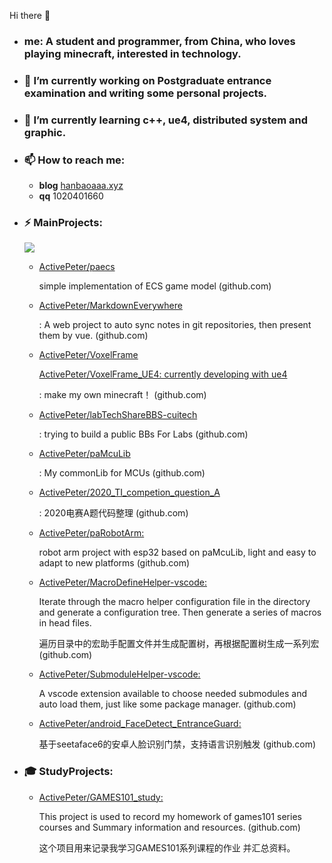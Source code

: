 Hi there 👋

- ### me: A student and programmer, from China, who loves playing minecraft, interested in technology.

- ### 🔭 I’m currently working on Postgraduate entrance examination and writing some personal projects. 

- ### 🌱 I’m currently learning c++, ue4, distributed system and graphic.  

- ### 📫 How to reach me:

  - **blog**   [hanbaoaaa.xyz](https://hanbaoaaa.xyz)
  - **qq** 1020401660

- ### ⚡ MainProjects: 

  ![](https://github-readme-stats.vercel.app/api?username=ActivePeter)

  - [ActivePeter/paecs](https://github.com/ActivePeter/paecs)

    simple implementation of ECS game model (github.com)

  - [ActivePeter/MarkdownEverywhere](https://github.com/ActivePeter/MarkdownEverywhere)

    : A web project to auto sync notes in git repositories, then present them by vue. (github.com)

  - [ActivePeter/VoxelFrame](https://github.com/ActivePeter/VoxelFrame)
  
    [ActivePeter/VoxelFrame_UE4: currently developing with ue4](https://github.com/ActivePeter/VoxelFrame_UE4)
    
    : make my own minecraft！ (github.com)

  - [ActivePeter/labTechShareBBS-cuitech](https://github.com/ActivePeter/labTechShareBBS-cuitech)

    : trying to build a public BBs For Labs (github.com)

  - [ActivePeter/paMcuLib](https://github.com/ActivePeter/paMcuLib)

    : My commonLib for MCUs (github.com)

  - [ActivePeter/2020_TI_competion_question_A](https://github.com/ActivePeter/2020_TI_competion_question_A)

    : 2020电赛A题代码整理 (github.com)

  - [ActivePeter/paRobotArm: ](https://github.com/ActivePeter/paRobotArm)

    robot arm project with esp32 based on paMcuLib, light and easy to adapt to new platforms (github.com)
    
  - [ActivePeter/MacroDefineHelper-vscode: ](https://github.com/ActivePeter/MacroDefineHelper-vscode)

    Iterate through the macro helper configuration file in the directory and generate a configuration tree. Then generate a series of macros in head files.
    
    遍历目录中的宏助手配置文件并生成配置树，再根据配置树生成一系列宏 (github.com)

  - [ActivePeter/SubmoduleHelper-vscode:](https://github.com/ActivePeter/SubmoduleHelper-vscode)

    A vscode extension available to choose needed submodules and auto load them, just like some package manager. (github.com)

  - [ActivePeter/android_FaceDetect_EntranceGuard:](https://github.com/ActivePeter/android_FaceDetect_EntranceGuard)

    基于seetaface6的安卓人脸识别门禁，支持语言识别触发 (github.com)

- ### 🎓 StudyProjects:

  - [ActivePeter/GAMES101_study: ](https://github.com/ActivePeter/GAMES101_study)
 
    This project is used to record my homework of games101 series courses and Summary information and resources. (github.com)
    
    这个项目用来记录我学习GAMES101系列课程的作业 并汇总资料。 
    

  

